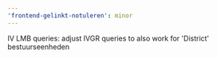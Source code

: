 ```yaml
---
'frontend-gelinkt-notuleren': minor
---
```


IV LMB queries: adjust IVGR queries to also work for 'District' bestuurseenheden
